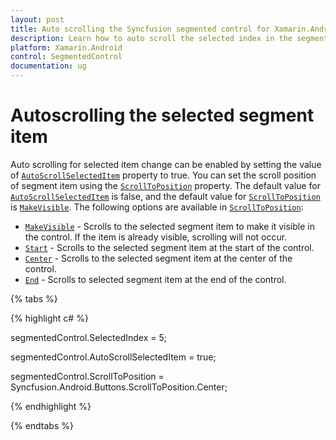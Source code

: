 ```yaml
---
layout: post
title: Auto scrolling the Syncfusion segmented control for Xamarin.Android
description: Learn how to auto scroll the selected index in the segmented control
platform: Xamarin.Android
control: SegmentedControl
documentation: ug
---
```


# Autoscrolling the selected segment item

Auto scrolling for selected item change can be enabled by setting the value of [`AutoScrollSelectedItem`]() property to true. You can set the scroll position of segment item using the [`ScrollToPosition`]() property. The default value for [`AutoScrollSelectedItem`]() is false, and the default value for [`ScrollToPosition`]() is [`MakeVisible`](). The following options are available in [`ScrollToPosition`]():
	
* [`MakeVisible`]() -  Scrolls to the selected segment item to make it visible in the control. If the item is already visible, scrolling will not occur.
* [`Start`]() -  Scrolls to the selected segment item at the start of the control.
* [`Center`]() - Scrolls to the selected segment item at the center of the control.
* [`End`]() - Scrolls to selected segment item at the end of the control.

{% tabs %}

{% highlight c# %}

segmentedControl.SelectedIndex = 5;

segmentedControl.AutoScrollSelectedItem = true;

segmentedControl.ScrollToPosition = Syncfusion.Android.Buttons.ScrollToPosition.Center;

{% endhighlight %}

{% endtabs %}